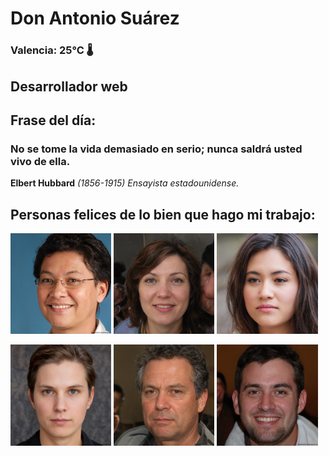 # Don Antonio Suárez
### Valencia:  25°C 🌡️
## Desarrollador web
## Frase del día:
<!-- START QUOTE -->
### No se tome la vida demasiado en serio; nunca saldrá usted vivo de ella.
**Elbert Hubbard** *(1856-1915) Ensayista estadounidense.*
<!-- END QUOTE -->






## Personas felices de lo bien que hago mi trabajo:

<p float="left">
  <img src="src/image_0.png" width="32%" />
  <img src="src/image_1.png" width="32%" /> 
  <img src="src/image_2.png" width="32%" />
</p>
<p float="left">
  <img src="src/image_3.png" width="32%" />
  <img src="src/image_4.png" width="32%" /> 
  <img src="src/image_5.png" width="32%" />
</p>